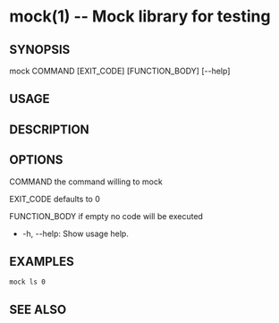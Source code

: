 mock(1) -- Mock library for testing
============================================

## SYNOPSIS

mock COMMAND [EXIT_CODE] [FUNCTION_BODY] [--help]<br>

## USAGE
## DESCRIPTION
## OPTIONS

COMMAND the command willing to mock

EXIT_CODE defaults to 0

FUNCTION_BODY if empty no code will be executed

* -h, --help:
    Show usage help.

## EXAMPLES

```fish
mock ls 0
```

## SEE ALSO
